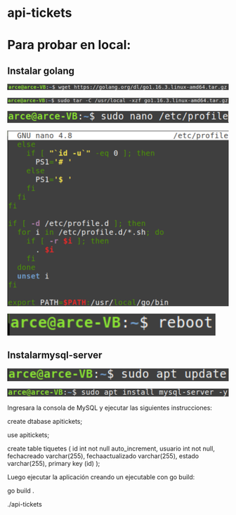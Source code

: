 # api-tickets

# **Para probar en local:**

## **Instalar golang**

![Image 1](https://github.com/felipearceg/api-tickets/blob/master/images/descargargo.png)

![Image 2](https://github.com/felipearceg/api-tickets/blob/master/images/descomprimirgo.png)

![Image 3](https://github.com/felipearceg/api-tickets/blob/master/images/editaretcprofile.png)

![Image 4](https://github.com/felipearceg/api-tickets/blob/master/images/variabledeentorno.png)

![Image 5](https://github.com/felipearceg/api-tickets/blob/master/images/reiniciar.png)

## **Instalarmysql-server**

![Image 6](https://github.com/felipearceg/api-tickets/blob/master/images/update.png)

![Image 7](https://github.com/felipearceg/api-tickets/blob/master/images/instalarmysql.png)

Ingresara la consola de MySQL y ejecutar las siguientes instrucciones:

create dtabase apitickets;

use apitickets;

create table tiquetes (
	id int not null auto_increment,
	usuario int not null,
	fechacreado varchar(255),
	fechaactualizado varchar(255),
	estado varchar(255),
	primary key (id)
);

Luego ejecutar la aplicación creando un ejecutable con go build:

go build .

./api-tickets